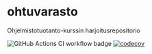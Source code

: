 # ohtuvarasto

Ohjelmistotuotanto-kurssin harjoitusrepositorio

![GitHub Actions CI workflow badge](https://github.com/rikurauhala/ohtuvarasto/workflows/CI/badge.svg)
[![codecov](https://codecov.io/gh/rikurauhala/ohtuvarasto/branch/main/graph/badge.svg?token=RASXIIXPHN)](https://codecov.io/gh/rikurauhala/ohtuvarasto)
